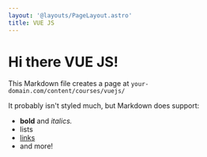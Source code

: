 ```yaml
---
layout: '@layouts/PageLayout.astro'
title: VUE JS
---
```


# Hi there VUE JS!

This Markdown file creates a page at `your-domain.com/content/courses/vuejs/`

It probably isn't styled much, but Markdown does support:

- **bold** and _italics._
- lists
- [links](https://astro.build)
- and more!

